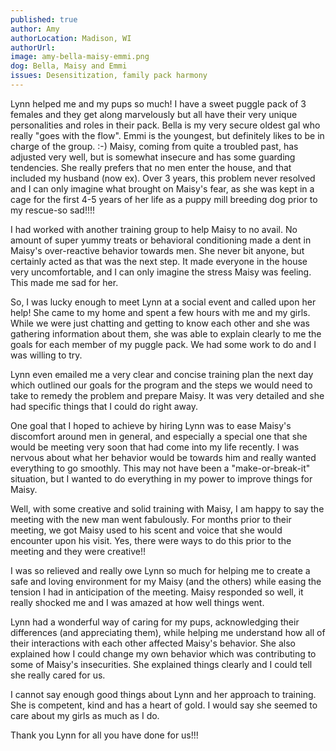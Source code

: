 ```yaml
---
published: true
author: Amy
authorLocation: Madison, WI
authorUrl:
image: amy-bella-maisy-emmi.png
dog: Bella, Maisy and Emmi
issues: Desensitization, family pack harmony
---
```


Lynn helped me and my pups so much! I have a sweet puggle pack of 3 females and they get along marvelously but all have their very unique personalities and roles in their pack. Bella is my very secure oldest gal who really "goes with the flow". Emmi is the youngest, but definitely likes to be in charge of the group. :-) Maisy, coming from quite a troubled past, has adjusted very well, but is somewhat insecure and has some guarding tendencies. She really prefers that no men enter the house, and that included my husband (now ex). Over 3 years, this problem never resolved and I can only imagine what brought on Maisy's fear, as she was kept in a cage for the first 4-5 years of her life as a puppy mill breeding dog prior to my rescue-so sad!!!!

I had worked with another training group to help Maisy to no avail. No amount of super yummy treats or behavioral conditioning made a dent in Maisy's over-reactive behavior towards men. She never bit anyone, but certainly acted as that was the next step. It made everyone in the house very uncomfortable, and I can only imagine the stress Maisy was feeling.  This made me sad for her.

So, I was lucky enough to meet Lynn at a social event and called upon her help!  She came to my home and spent a few hours with me and my girls. While we were just chatting and getting to know each other and she was gathering information about them, she was able to explain clearly to me the goals for each member of my puggle pack. We had some work to do and I was willing to try.

Lynn even emailed me a very clear and concise training plan the next day which outlined our goals for the program and the steps we would need to take to remedy the problem and prepare Maisy. It was very detailed and she had specific things that I could do right away.

One goal that I hoped to achieve by hiring Lynn was to ease Maisy's discomfort around men in general, and especially a special one that she would be meeting very soon that had come into my life recently. I was nervous about what her behavior would be towards him and really wanted everything to go smoothly. This may not have been a "make-or-break-it" situation, but I wanted to do everything in my power to improve things for Maisy.

Well, with some creative and solid training with Maisy, I am happy to say the meeting with the new man went fabulously. For months prior to their meeting, we got Maisy used to his scent and voice that she would encounter upon his visit. Yes, there were ways to do this prior to the meeting and they were creative!!

I was so relieved and really owe Lynn so much for helping me to create a safe and loving environment for my Maisy (and the others) while easing the tension I had in anticipation of the meeting.  Maisy responded so well, it really shocked me and I was amazed at how well things went.

Lynn had a wonderful way of caring for my pups, acknowledging their differences (and appreciating them), while helping me understand how all of their interactions with each other affected Maisy's behavior. She also explained how I could change my own behavior which was contributing to some of Maisy's insecurities. She explained things clearly and I could tell she really cared for us.

I cannot say enough good things about Lynn and her approach to training. She is competent, kind and has a heart of gold. I would say she seemed to care about my girls as much as I do.

Thank you Lynn for all you have done for us!!!

